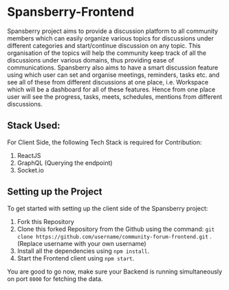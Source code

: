 # Spansberry-Frontend
Spansberry project aims to provide a discussion platform to all community members which can easily organize various topics for discussions under different categories and start/continue discussion on any topic. This organisation of the topics will help the community keep track of all the discussions under various domains, thus providing ease of communications. 
Spansberry also aims to have a smart discussion feature using which user can set and organise meetings, reminders, tasks etc. and see all of these from different discussions at one place, i.e. Workspace which will be a dashboard for all of these features. Hence from one place user will see the progress, tasks, meets, schedules, mentions from different discussions. 

## Stack Used: 
For Client Side, the following Tech Stack is required for Contribution:
1. ReactJS 
2. GraphQL (Querying the endpoint) 
3. Socket.io

##  **Setting up the Project** 
To get started with setting up the client side of the Spansberry project:
1. Fork this Repository
2. Clone this forked Repository from the Github using the command: 
`git clone https://github.com/username/community-forum-frontend.git` . (Replace username with your own username)
3. Install all the dependencies using `npm install`.
4. Start the Frontend client using `npm start`.

You are good to go now, make sure your Backend is running simultaneously on port `8000` for fetching the data.

